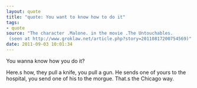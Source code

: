 ```yaml
---
layout: quote
title: "quote: You want to know how to do it"
tags: 
- quote
source: "The character .Malone. in the movie .The Untouchables.
 (seen at http://www.groklaw.net/article.php?story=20110817200754569)"
date: 2011-09-03 10:01:34
---
```


You wanna know how you do it?

Here.s how, they pull a knife, you pull a gun. He sends one of yours to the hospital, you send one of his to the morgue. That.s the Chicago way.

